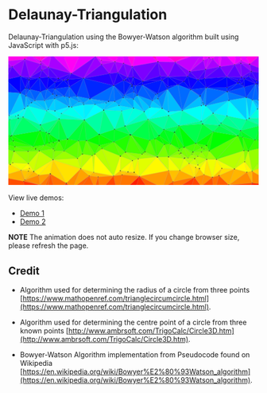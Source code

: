 # Delaunay-Triangulation
Delaunay-Triangulation using the Bowyer-Watson algorithm built using JavaScript with p5.js:

![](demo-image.png)

View live demos:  
 - [Demo 1](https://o1dmate.github.io/Delaunay-Triangulation/)  
 - [Demo 2](https://o1dmate.github.io/Delaunay-Triangulation/#1)  

**NOTE** The animation does not auto resize. If you change browser size, please refresh the page.

## Credit 

 - Algorithm used for determining the radius of a circle from three points [https://www.mathopenref.com/trianglecircumcircle.html](https://www.mathopenref.com/trianglecircumcircle.html).

 - Algorithm used for determining the centre point of a circle from three known points [http://www.ambrsoft.com/TrigoCalc/Circle3D.htm](http://www.ambrsoft.com/TrigoCalc/Circle3D.htm).

 - Bowyer-Watson Algorithm implementation from Pseudocode found on Wikipedia [https://en.wikipedia.org/wiki/Bowyer%E2%80%93Watson_algorithm](https://en.wikipedia.org/wiki/Bowyer%E2%80%93Watson_algorithm).